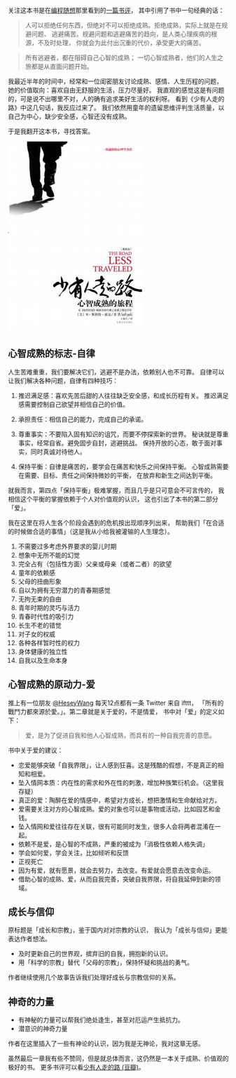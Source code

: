 


关注这本书是在[编程随想][pt]那里看到的[一篇书评][pt-review]，
其中引用了书中一句经典的话：

> 人可以拒绝任何东西，但绝对不可以拒绝成熟。拒绝成熟，实际上就是在规避问题、
> 逃避痛苦。规避问题和逃避痛苦的趋向，是人类心理疾病的根源，不及时处理，
> 你就会为此付出沉重的代价，承受更大的痛苦。

> 所有逃避者，都在阻碍自己心智的成熟；
> 一切心智成熟者，他们的人生之旅都是从直面问题开始。

<!-- more -->

我最近半年的时间中，经常和一位闺密朋友讨论成熟、感情、人生历程的问题，
她的价值取向：喜欢自由无舒服的生活，压力尽量好。
我直观的感觉这是有问题的，可是说不出哪里不对，人的确有追求美好生活的权利呀。
看到《少有人走的路》中这几句话，我反应过来了。
我们依然用童年的遗留思维评判生活质量，以自己为中心，缺少安全感，心智还没有成熟。

于是我翻开这本书，寻找答案。

![少有人走的路](/images/upload_dropbox/201208/s2144391.jpg)

## 心智成熟的标志-自律 ##

人生苦难重重，我们要解决它们，逃避不是办法，依赖别人也不可靠。
自律可以让我们解决各种问题，自律有四种技巧：

1. 推迟满足感：喜欢先苦后甜的人往往缺乏安全感，和成长历程有关。
推迟满足感需要控制自己欲望并相信自己的价值。

1. 承担责任：相信自己的能力，完成自己的承诺。

1. 尊重事实：不要陷入固有知识的诅咒，而要不停探索新的世界。
秘诀就是尊重事实，经常自省。避免固步自封，逃避挑战。
保持开放的心态，敢于面对事实，同时真诚对待他人。

1. 保持平衡：自律是痛苦的，要学会在痛苦和快乐之间保持平衡。
心智成熟需要在需要、目标、责任之间保持微妙的平衡，
在放弃和新生之间达到平衡。

就我而言，第四点「保持平衡」极难掌握，而且几乎是只可意会不可言传的，
我相信这个平衡的掌握依赖于个人对价值观的认识，
这也引出了本书的第二部分「爱」。

我在这里在将人生各个阶段会遇到的危机按出现顺序列出来，
帮助我们「在合适的时候做合适的事情」（这是我从小给我被灌输的人生理念）。

1. 不需要过多考虑外界要求的婴儿时期
1. 想象中无所不能的幻觉
1. 完全占有（包括性方面）父亲或母亲（或者二者）的欲望
1. 童年的依赖感
1. 父母的扭曲形象
1. 自以为拥有无穷潜力的青春期感觉
1. 无拘无束的自由
1. 青年时期的灵巧与活力
1. 青春时代性的吸引力
1. 长生不老的错觉
1. 对子女的权威
1. 各种各样暂时性的权力
1. 身体健康的独立性
1. 自我以及生命本身

## 心智成熟的原动力-爱 ##

推上有一位朋友 [@HeseyWang][@HeseyWang] 每天12点都有一条 Twitter 来自 ifttt，
「所有的戰鬥力都來源於愛。」。第二章就是关于爱的，不是情爱，
书中对「爱」的定义如下：

> 爱，是为了促进自我和他人心智成熟，而具有的一种自我完善的意愿。

书中关于爱的建议：

* 恋爱能够突破「自我界限」，让人感到狂喜。这是残酷的假想，不是真正的相知和相爱。
* 坠入情网本质：内在性的需求和外在性的刺激，增加种族繁衍机会。（这里我存疑）
* 真正的爱：陶醉在爱的情感中，希望对方成长，想把激情和生命献给对方。
* 爱需要关注对方的心智成熟。爱的对象也可以是事物或活动，比如园艺和金钱。
* 坠入情网和爱往往存在关联，很有可能同时发生，很多人会将两者混淆在一起。
* 依赖不是爱，是心智的不成熟，严重的被成为「消极性依赖人格失调」
* 学会如何爱，学会关注，比如倾听和反馈
* 正视死亡
* 因为有爱，就有愿景，就会去努力，去改变。有爱就会愿意去改变命运。
* 借助心智的成熟、爱，从而自我完善，突破自我界限，将自我延伸到新的领域。

## 成长与信仰 ##

原标题是「成长和宗教」，鉴于国内对对宗教的认识，
我认为「成长与信仰」更能表达作者想法。

* 及时更新自己的世界观，摈弃旧的自我，拥抱新的认识。
* 用「科学的宗教」替代「父母的宗教」，保持怀疑和挑战的勇气。

作者继续使用几个故事告诉我们处理好成长与宗教信仰的关系。

## 神奇的力量 ##

* 有神秘的力量可以帮我们绝处逢生，甚至对厄运产生抵抗力。
* 潜意识的神奇力量

作者在这里插入了一些有神论的认识，因为我是无神论，我对这章无感。

虽然最后一章我有些不赞同，但是就总体而言，这仍然是一本关于成熟、价值观的极好的书。
更多书评可以看[少有人走的路 (豆瓣)][douban]。

[pt]: http://program-think.blogspot.com/
[pt-review]: http://program-think.blogspot.com/2012/06/book-review-road-less-traveled.html
[@HeseyWang]: https://twitter.com/HeseyWang
[douban]: http://book.douban.com/subject/1775691/

